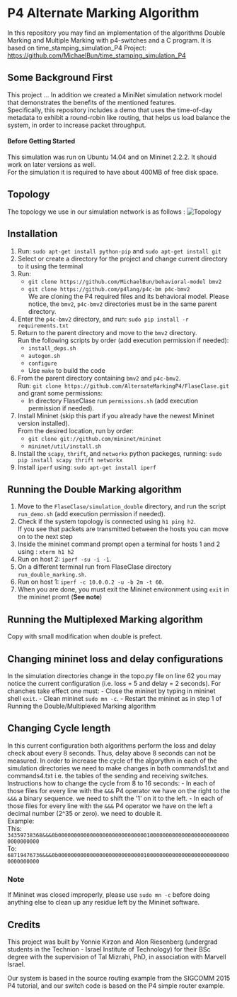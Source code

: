 # P4 Alternate Marking Algorithm
In this repository you may find an implementation of the algorithms Double Marking and Multiple Marking with p4-switches and a C program.
It is based on time_stamping_simulation_P4 Project: https://github.com/MichaelBun/time_stamping_simulation_P4

## Some Background First
This project ...
In addition we created a MiniNet simulation network model that demonstrates the benefits of the mentioned features. <br /> 
Specifically, this repository includes a demo that uses the time-of-day metadata to exhibit a round-robin like routing, that helps us load balance the system, in order to increase packet throughput.

#### Before Getting Started
This simulation was run on Ubuntu 14.04 and on Mininet 2.2.2. It should work on later versions as well. <br /> 
For the simulation it is required to have about 400MB of free disk space.

## Topology
The topology we use in our simulation network is as follows : ![Topology](https://github.com/MichaelBun/time_stamping_simulation_P4/blob/master/topology-resized.jpg)

## Installation

1.  Run: `sudo apt-get install python-pip` and `sudo apt-get install git`
2.  Select or create a directory for the project and change current directory to it using the terminal
3.  Run: 
	- `git clone https://github.com/MichaelBun/behavioral-model bmv2`
	- `git clone https://github.com/p4lang/p4c-bm p4c-bmv2` <br />
    We are cloning the P4 required files and its behavioral model. Please notice, the `bmv2`, `p4c-bmv2` directories must be in the same parent directory.
4.  Enter the `p4c-bmv2` directory, and run: `sudo pip install -r requirements.txt`
5.  Return to the parent directory and move to the `bmv2` directory. <br /> 
    Run the following scripts by order (add execution permission if needed):
	 - `install_deps.sh`
	 - `autogen.sh`
	 - `configure`
	 -  Use `make` to build the code
6.	From the parent directory containing `bmv2` and `p4c-bmv2`. <br /> 
	Run: ```git clone https://github.com/AlternateMarkingP4/FlaseClase.git```
	and grant some permissions:
	 - In directory FlaseClase run `permissions.sh` (add execution permission if needed).
7.  Install Mininet (skip this part if you already have the newest Mininet version installed). <br />
	From the desired location, run by order:
	 - `git clone git://github.com/mininet/mininet`
	 - `mininet/util/install.sh`
8.  Install the `scapy`, `thrift`, and `networkx` python packeges, running: `sudo pip install scapy thrift networkx`
9.  Install `iperf` using: `sudo apt-get install iperf`

## Running the Double Marking algorithm
1. Move to the `FlaseClase/simulation_double` directory, and run the script `run_demo.sh` (add execution permission if needed).
2. Check if the system topology is connected using `h1 ping h2`. <br /> 
If you see that packets are transmitted between the hosts you can move on to the next step
3. Inside the mininet command prompt open a terminal for hosts 1 and 2 using : `xterm h1 h2`
4. Run on host 2: `iperf -su -i -1`.
5. On a different terminal run from FlaseClase directory `run_double_marking.sh`. <br />
6. Run on host 1: `iperf -c 10.0.0.2 -u -b 2m -t 60`. <br />
7. When you are done, you must exit the Mininet environment using `exit` in the mininet promt (**See note**)

## Running the Multiplexed Marking algorithm
Copy with small modification when double is prefect.

## Changing mininet loss and delay configurations
In the simulation directories change in the topo.py file on line 62 you may notice the current configuration (i.e. loss = 5 and delay = 2 seconds). For chanches take effect one must:
	 - Close the mininet by typing in mininet shell `exit`.
	 - Clean mininet `sudo mn -c`.
	 - Restart the mininet as in step 1 of Running the Double/Multiplexed Marking algorithm

## Changing Cycle length
In this current configuration both algorithms perform the loss and delay check about every 8 seconds. Thus, delay above 8 seconds can not be measured. In order to increase the cycle of the algorythm in each of the simulation directories we need to make changes in both commands1.txt and commands4.txt i.e. the tables of the sending and receiving switches.
Instructions how to change the cycle from 8 to 16 seconds:
	 - In each of those files for every line with the `&&&` P4 operator we have on the right to the `&&&` a binary sequence. we need to shift the '1' on it to the left.
	 - In each of those files for every line with the `&&&` P4 operator we have on the left a decimal number (2^35 or zero). we need to double it. <br /> 
Example: <br /> 
This: `34359738368&&&0b0000000000000000000000000000100000000000000000000000000000000000` <br /> 
To:   `68719476736&&&0b0000000000000000000000000001000000000000000000000000000000000000` <br /> 

### Note
If Mininet was closed improperly, please use `sudo mn -c` before doing anything else to clean up any residue left by the Mininet software.

## Credits
This project was built by Yonnie Kirzon and Alon Riesenberg (undergrad students in the Technion - Israel Institute of Technology) for their BSc degree with the supervision of Tal Mizrahi, PhD, in association with Marvell Israel.

Our system is based in the source routing example from the SIGCOMM 2015 P4 tutorial, and our switch code is based on the P4 simple router example.
